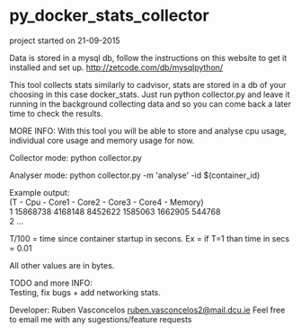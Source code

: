 # py_docker_stats_collector

project started on 21-09-2015

Data is stored in a mysql db, follow the instructions on this website to get it installed and set up. http://zetcode.com/db/mysqlpython/


This tool collects stats similarly to cadvisor, stats are stored in a db of your choosing in this case docker_stats. Just run python collector.py and leave it running in the background collecting data and so you can come back a later time to check the results.




MORE INFO: With this tool you will be able to store and analyse cpu usage, individual core usage and memory usage for now.

Collector mode: python collector.py  

Analyser mode: python collector.py -m 'analyse' -id $(container_id)  

Example output:  
(T - Cpu - Core1 - Core2 - Core3 - Core4 - Memory)  
1 15868738 4168148 8452622 1585063 1662905 544768  
2 ...   


T/100 = time since container startup in secons. Ex = if T=1 than time in secs = 0.01  

All other values are in bytes.  

TODO and more INFO:  
Testing, fix bugs + add networking stats.  




Developer: Ruben Vasconcelos ruben.vasconcelos2@mail.dcu.ie
Feel free to email me with any sugestions/feature requests
